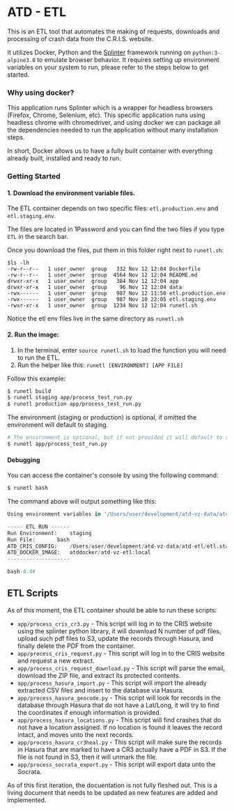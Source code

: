# ATD - ETL

This is an ETL tool that automates the making of requests, downloads and processing of crash data from the C.R.I.S. website.

It utilizes Docker, Python and the [Splinter](https://splinter.readthedocs.io/en/latest/) framework running on `python:3-alpine3.8` to emulate browser behavior. It requires setting up environment variables on your system to run, please refer to the steps below to get started.

### Why using docker?

This application runs Splinter which is a wrapper for headless browsers (Firefox, Chrome, Selenium, etc). This specific application runs using headless chrome with chromedriver, and using docker we can package all the dependencies needed to run the application without many installation steps.

In short, Docker allows us to have a fully built container with everything already built, installed and ready to run. 

### Getting Started

#### 1. Download the environment variable files.

The ETL container depends on two specific files: `etl.production.env` and `etl.staging.env`.

The files are located in 1Password and you can find the two files if you type `ETL` in the search bar.
 
Once you download the files, put them in this folder right next to `runetl.sh`:

```
$ls -lh
-rw-r--r--   1 user_owner  group   332 Nov 12 12:04 Dockerfile
-rw-r--r--   1 user_owner  group  4564 Nov 12 12:04 README.md
drwxr-xr-x   1 user_owner  group   384 Nov 12 12:04 app
drwxr-xr-x   1 user_owner  group    96 Nov 12 12:04 data
-rwx------   1 user_owner  group   987 Nov 12 11:50 etl.production.env
-rwx------   1 user_owner  group   987 Nov 10 22:05 etl.staging.env
-rwxr-xr-x   1 user_owner  group  1234 Nov 12 12:04 runetl.sh
```

Notice the etl env files live in the same directory as `runetl.sh`

#### 2. Run the image:

1. In the terminal, enter `source runetl.sh` to load the function you will need to run the ETL.
2. Run the helper like this: `runetl [ENVIRONMENT] [APP FILE]`

Follow this example:

```bash
$ runetl build
$ runetl staging app/process_test_run.py
$ runetl production app/process_test_run.py
```

The environment (staging or production) is optional, if omitted the environment will default to staging.

```bash
# The environment is optional, but if not provided it will default to staging.
$ runetl app/process_test_run.py
```

#### Debugging

You can access the container's console by using the following command:

```bash
$ runetl bash
```

The command above will output something like this:

```python
Using environment variables in '/Users/user/development/atd-vz-data/atd-etl/etl.staging.env'...

----- ETL RUN ------
Run Environment: 	staging
Run File: 		bash
ATD_CRIS_CONFIG: 	/Users/user/development/atd-vz-data/atd-etl/etl.staging.env
ATD_DOCKER_IMAGE: 	atddocker/atd-vz-etl:local
--------------------

bash-4.4#
```

## ETL Scripts

As of this moment, the ETL container should be able to run these scripts:

- `app/process_cris_cr3.py` - This script will log in to the CRIS website using the splinter python library, it will download N number of pdf files, upload such pdf files to S3, update the records through Hasura, and finally delete the PDF from the container.
- `app/process_cris_request.py` - This script will log in to the CRIS website and request a new extract.
- `app/process_cris_request_download.py` - This script will parse the email, download the ZIP file, and extract its protected contents.
- `app/process_hasura_import.py` - This script will import the already extracted CSV files and insert to the database via Hasura.
- `app/process_hasura_geocode.py` - This script will look for records in the database through Hasura that do not have a Lat/Long, it will try to find the coordinates if enough information is provided.
- `app/process_hasura_locations.py` - This script will find crashes that do not have a location assigned. If no location is found it leaves the record intact, and moves unto the next records.
- `app/process_hasura_cr3heal.py` - This script will make sure the records in Hasura that are marked to have a CR3 actually have a PDF in S3. If the file is not found in S3, then it will unmark the file.
- `app/process_socrata_export.py` - This script will export data unto the Socrata.

As of this first iteration, the docuentation is not fully fleshed out. This is a living document that needs to be updated as new features are added and implemented. 